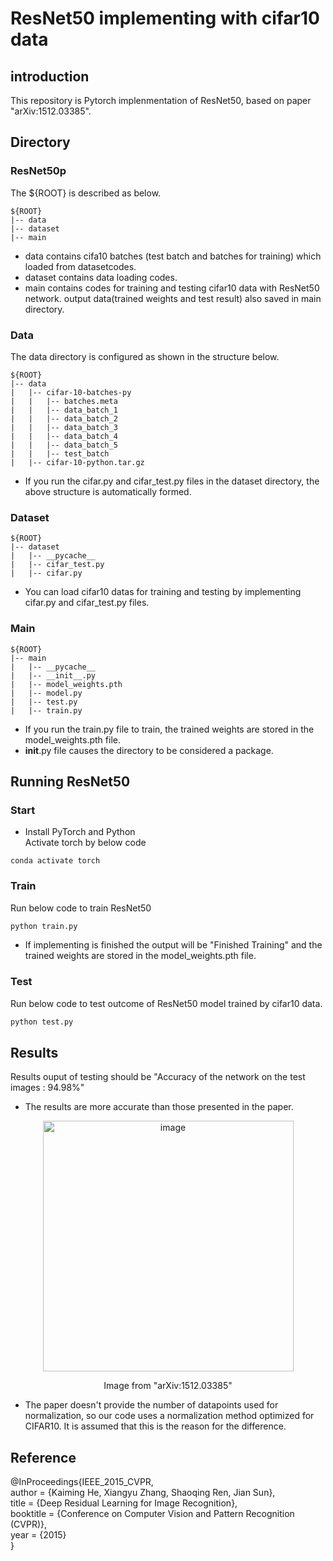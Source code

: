 # ResNet50 implementing with cifar10 data
  
## introduction
This repository is Pytorch implenmentation of ResNet50, based on paper "arXiv:1512.03385".
  
## Directory  
### ResNet50p  
  
The ${ROOT} is described as below.  
  
```
${ROOT}  
|-- data  
|-- dataset  
|-- main  
```
  
* data contains cifa10 batches (test batch and batches for training) which loaded from datasetcodes.  
* dataset contains data loading codes.  
* main contains codes for training and testing cifar10 data with ResNet50 network. output data(trained weights and test result) also saved in main directory.  
   
### Data   
The data directory is configured as shown in the structure below.  
  
```
${ROOT}  
|-- data  
|   |-- cifar-10-batches-py  
|   |   |-- batches.meta  
|   |   |-- data_batch_1  
|   |   |-- data_batch_2  
|   |   |-- data_batch_3  
|   |   |-- data_batch_4  
|   |   |-- data_batch_5  
|   |   |-- test_batch  
|   |-- cifar-10-python.tar.gz  
```
  
* If you run the cifar.py and cifar_test.py files in the dataset directory, the above structure is automatically formed.  

### Dataset  
  
```
${ROOT}  
|-- dataset  
|   |-- __pycache__  
|   |-- cifar_test.py  
|   |-- cifar.py  
```
  

* You can load cifar10 datas for training and testing by implementing cifar.py and cifar_test.py files.  

### Main  

```
${ROOT}  
|-- main  
|   |-- __pycache__  
|   |-- __init__.py  
|   |-- model_weights.pth  
|   |-- model.py  
|   |-- test.py  
|   |-- train.py  
```
  
 
* If you run the train.py file to train, the trained weights are stored in the model_weights.pth file.  
* __init__.py file causes the directory to be considered a package.  
    
## Running ResNet50  
### Start  
* Install PyTorch and Python  
Activate torch by below code
```
conda activate torch
```
  
### Train  
Run below code to train ResNet50  
```python
python train.py  
```
  
* If implementing is finished the output will be "Finished Training" and the trained weights are stored in the model_weights.pth file.  

### Test  
Run below code to test outcome of ResNet50 model trained by cifar10 data.  
```python
python test.py  
```

## Results  
Results ouput of testing should be "Accuracy of the network on the test images : 94.98%"  


* The results are more accurate than those presented in the paper.
  
<p align="center"><img width="401" alt="image" src="https://github.com/snuece20/Resnet50cifar10/assets/157671957/4908fb4f-377f-470f-a411-0bd0f953ca92"></p>  
<p align="center"> Image from "arXiv:1512.03385" </p>  


* The paper doesn't provide the number of datapoints used for normalization, so our code uses a normalization method optimized for CIFAR10. It is assumed that this is the reason for the difference.

## Reference  
@InProceedings{IEEE_2015_CVPR,  
author = {Kaiming He, Xiangyu Zhang, Shaoqing Ren, Jian Sun},  
title = {Deep Residual Learning for Image Recognition},  
booktitle = {Conference on Computer Vision and Pattern Recognition (CVPR)},  
year = {2015}  
}


 


